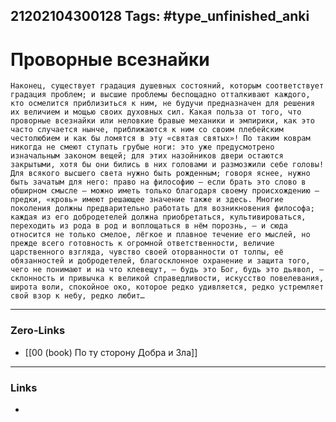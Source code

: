 21202104300128
Tags: #type_unfinished_anki
---
# Проворные всезнайки

    Наконец, существует градация душевных состояний, которым соответствует градация проблем; и высшие проблемы беспощадно отталкивают каждого, кто осмелится приблизиться к ним, не будучи предназначен для решения их величием и мощью своих духовных сил. Какая польза от того, что проворные всезнайки или неловкие бравые механики и эмпирики, как это часто случается нынче, приближаются к ним со своим плебейским честолюбием и как бы ломятся в эту «святая святых»! По таким коврам никогда не смеют ступать грубые ноги: это уже предусмотрено изначальным законом вещей; для этих назойников двери остаются закрытыми, хотя бы они бились в них головами и размозжили себе головы! Для всякого высшего света нужно быть рожденным; говоря яснее, нужно быть зачатым для него: право на философию – если брать это слово в обширном смысле – можно иметь только благодаря своему происхождению – предки, «кровь» имеют решающее значение также и здесь. Многие поколения должны предварительно работать для возникновения философа; каждая из его добродетелей должна приобретаться, культивироваться, переходить из рода в род и воплощаться в нём порознь, – и сюда относится не только смелое, лёгкое и плавное течение его мыслей, но прежде всего готовность к огромной ответственности, величие царственного взгляда, чувство своей оторванности от толпы, её обязанностей и добродетелей, благосклонное охранение и защита того, чего не понимают и на что клевещут, – будь это Бог, будь это дьявол, – склонность и привычка к великой справедливости, искусство повелевания, широта воли, спокойное око, которое редко удивляется, редко устремляет свой взор к небу, редко любит…

---
### Zero-Links
- [[00 (book) По ту сторону Добра и Зла]]
---
### Links
-